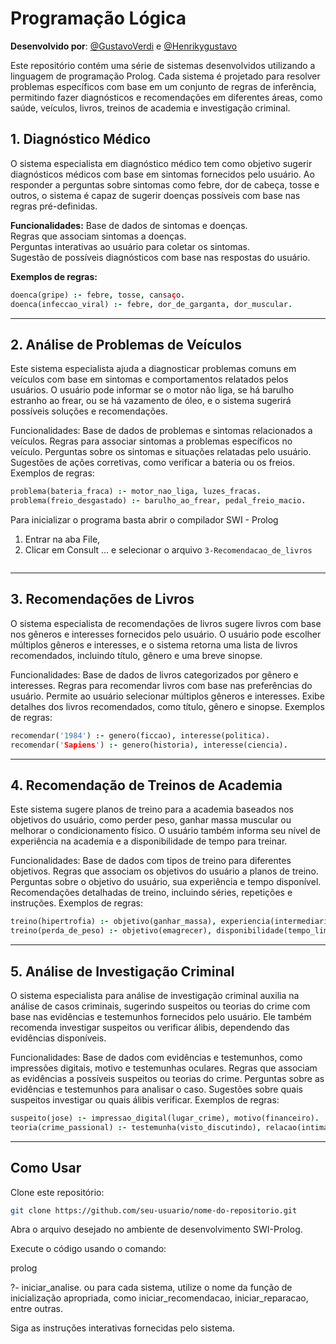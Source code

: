 # Programação Lógica

**Desenvolvido por**: [@GustavoVerdi](https://github.com/GustavoVerdi/) e [@Henrikygustavo](https://github.com/Henrikygustavo/)

Este repositório contém uma série de sistemas desenvolvidos utilizando a linguagem de programação Prolog. Cada sistema é projetado para resolver problemas específicos com base em um conjunto de regras de inferência, permitindo fazer diagnósticos e recomendações em diferentes áreas, como saúde, veículos, livros, treinos de academia e investigação criminal.

## 1. Diagnóstico Médico ##
O sistema especialista em diagnóstico médico tem como objetivo sugerir diagnósticos médicos com base em sintomas fornecidos pelo usuário. Ao responder a perguntas sobre sintomas como febre, dor de cabeça, tosse e outros, o sistema é capaz de sugerir doenças possíveis com base nas regras pré-definidas.

**Funcionalidades:**
Base de dados de sintomas e doenças. <br>
Regras que associam sintomas a doenças. <br>
Perguntas interativas ao usuário para coletar os sintomas. <br>
Sugestão de possíveis diagnósticos com base nas respostas do usuário. </br>

**Exemplos de regras:**

```prolog
doenca(gripe) :- febre, tosse, cansaço.
doenca(infeccao_viral) :- febre, dor_de_garganta, dor_muscular.
```
<hr>

## 2. Análise de Problemas de Veículos ##
Este sistema especialista ajuda a diagnosticar problemas comuns em veículos com base em sintomas e comportamentos relatados pelos usuários. O usuário pode informar se o motor não liga, se há barulho estranho ao frear, ou se há vazamento de óleo, e o sistema sugerirá possíveis soluções e recomendações.

Funcionalidades:
Base de dados de problemas e sintomas relacionados a veículos.
Regras para associar sintomas a problemas específicos no veículo.
Perguntas sobre os sintomas e situações relatadas pelo usuário.
Sugestões de ações corretivas, como verificar a bateria ou os freios.
Exemplos de regras:

```prolog
problema(bateria_fraca) :- motor_nao_liga, luzes_fracas.
problema(freio_desgastado) :- barulho_ao_frear, pedal_freio_macio.
```
Para inicializar o programa basta abrir o compilador SWI - Prolog <br>
1. Entrar na aba File, <br>
2. Clicar em Consult ... e selecionar o arquivo ```3-Recomendacao_de_livros```

```prolog

```

<hr>

## 3. Recomendações de Livros ##
O sistema especialista de recomendações de livros sugere livros com base nos gêneros e interesses fornecidos pelo usuário. O usuário pode escolher múltiplos gêneros e interesses, e o sistema retorna uma lista de livros recomendados, incluindo título, gênero e uma breve sinopse.

Funcionalidades:
Base de dados de livros categorizados por gênero e interesses.
Regras para recomendar livros com base nas preferências do usuário.
Permite ao usuário selecionar múltiplos gêneros e interesses.
Exibe detalhes dos livros recomendados, como título, gênero e sinopse.
Exemplos de regras:

```prolog
recomendar('1984') :- genero(ficcao), interesse(politica).
recomendar('Sapiens') :- genero(historia), interesse(ciencia).
```
<hr>

## 4. Recomendação de Treinos de Academia ##
Este sistema sugere planos de treino para a academia baseados nos objetivos do usuário, como perder peso, ganhar massa muscular ou melhorar o condicionamento físico. O usuário também informa seu nível de experiência na academia e a disponibilidade de tempo para treinar.

Funcionalidades:
Base de dados com tipos de treino para diferentes objetivos.
Regras que associam os objetivos do usuário a planos de treino.
Perguntas sobre o objetivo do usuário, sua experiência e tempo disponível.
Recomendações detalhadas de treino, incluindo séries, repetições e instruções.
Exemplos de regras:

```prolog
treino(hipertrofia) :- objetivo(ganhar_massa), experiencia(intermediario).
treino(perda_de_peso) :- objetivo(emagrecer), disponibilidade(tempo_limitado).
```
<hr>

## 5. Análise de Investigação Criminal ##
O sistema especialista para análise de investigação criminal auxilia na análise de casos criminais, sugerindo suspeitos ou teorias do crime com base nas evidências e testemunhos fornecidos pelo usuário. Ele também recomenda investigar suspeitos ou verificar álibis, dependendo das evidências disponíveis.

Funcionalidades:
Base de dados com evidências e testemunhos, como impressões digitais, motivo e testemunhas oculares.
Regras que associam as evidências a possíveis suspeitos ou teorias do crime.
Perguntas sobre as evidências e testemunhos para analisar o caso.
Sugestões sobre quais suspeitos investigar ou quais álibis verificar.
Exemplos de regras:

```prolog
suspeito(jose) :- impressao_digital(lugar_crime), motivo(financeiro).
teoria(crime_passional) :- testemunha(visto_discutindo), relacao(intima).
```

<hr>

## Como Usar

Clone este repositório:

```Bash
git clone https://github.com/seu-usuario/nome-do-repositorio.git
```
Abra o arquivo desejado no ambiente de desenvolvimento SWI-Prolog.

Execute o código usando o comando:

prolog

?- iniciar_analise.
ou para cada sistema, utilize o nome da função de inicialização apropriada, como iniciar_recomendacao, iniciar_reparacao, entre outras.

Siga as instruções interativas fornecidas pelo sistema.

